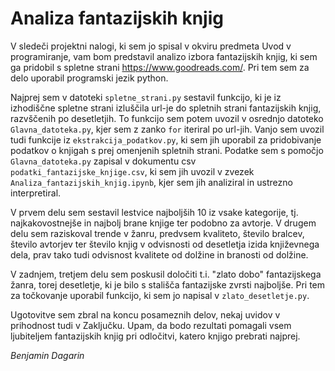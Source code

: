 # Analiza fantazijskih knjig

V sledeči projektni nalogi, ki sem jo spisal v okviru predmeta Uvod v programiranje, vam bom predstavil analizo izbora fantazijskih knjig, ki sem ga pridobil s spletne strani <https://www.goodreads.com/>. Pri tem sem za delo uporabil programski jezik python.

Najprej sem v datoteki `spletne_strani.py` sestavil funkcijo, ki je iz izhodiščne spletne strani izluščila url-je do spletnih strani fantazijskih knjig, razvščenih po desetletjih. To funkcijo sem potem uvozil v osrednjo datoteko `Glavna_datoteka.py`, kjer sem z zanko `for` iteriral po url-jih. Vanjo sem uvozil tudi funkcije iz `ekstrakcija_podatkov.py`, ki sem jih uporabil za pridobivanje podatkov o knjigah s prej omenjenih spletnih strani. Podatke sem s pomočjo `Glavna_datoteka.py` zapisal v dokumentu csv `podatki_fantazijske_knjige.csv`, ki sem jih uvozil v zvezek `Analiza_fantazijskih_knjig.ipynb`, kjer sem jih analiziral in ustrezno interpretiral.

V prvem delu sem sestavil lestvice najboljših 10 iz vsake kategorije, tj. najkakovostnejše in najbolj brane knjige ter podobno za avtorje. V drugem delu sem raziskoval trende v žanru, predvsem kvaliteto, število bralcev, število avtorjev ter število knjig v odvisnosti od desetletja izida književnega dela, prav tako tudi odvisnost kvalitete od dolžine in branosti od dolžine.

V zadnjem, tretjem delu sem poskusil določiti t.i. "zlato dobo" fantazijskega žanra, torej desetletje, ki je bilo s stališča fantazijske zvrsti najboljše. Pri tem za točkovanje uporabil funkcijo, ki sem jo napisal v `zlato_desetletje.py`.

Ugotovitve sem zbral na koncu posameznih delov, nekaj uvidov v prihodnost tudi v Zaključku. Upam, da bodo rezultati pomagali vsem ljubiteljem fantazijskih knjig pri odločitvi, katero knjigo prebrati najprej.

*Benjamin Dagarin*





